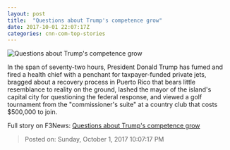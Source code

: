 ```yaml
---
layout: post
title:  "Questions about Trump's competence grow"
date: 2017-10-01 22:07:17Z
categories: cnn-com-top-stories
---
```


![Questions about Trump's competence grow](http://i2.cdn.cnn.com/cnnnext/dam/assets/170928135756-trump-white-house-0927-super-tease.jpg)

In the span of seventy-two hours, President Donald Trump has fumed and fired a health chief with a penchant for taxpayer-funded private jets, bragged about a recovery process in Puerto Rico that bears little resemblance to reality on the ground, lashed the mayor of the island's capital city for questioning the federal response, and viewed a golf tournament from the "commissioner's suite" at a country club that costs $500,000 to join.


Full story on F3News: [Questions about Trump's competence grow](http://www.f3nws.com/n/RsBRsH)

> Posted on: Sunday, October 1, 2017 10:07:17 PM
